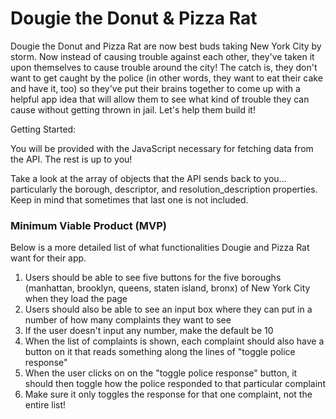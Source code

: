 # Dougie the Donut & Pizza Rat
Dougie the Donut and Pizza Rat are now best buds taking New York City by storm. Now instead of causing trouble against each other, they've taken it upon themselves to cause trouble around the city! The catch is, they don't want to get caught by the police (in other words, they want to eat their cake and have it, too) so they've put their brains together to come up with a helpful app idea that will allow them to see what kind of trouble they can cause without getting thrown in jail. Let's help them build it!

 
Getting Started:

You will be provided with the JavaScript necessary for fetching data from the API. The rest is up to you!

Take a look at the array of objects that the API sends back to you... particularly the borough, descriptor, and resolution_description properties. Keep in mind that sometimes that last one is not included.

 ### Minimum Viable Product (MVP)

Below is a more detailed list of what functionalities Dougie and Pizza Rat want for their app.

1. Users should be able to see five buttons for the five boroughs (manhattan, brooklyn, queens, staten island, bronx) of New York City when they load the page
2. Users should also be able to see an input box where they can put in a number of how many complaints they want to see
3. If the user doesn't input any number, make the default be 10
4. When the list of complaints is shown, each complaint should also have a button on it that reads something along the lines of "toggle police response"
5. When the user clicks on on the "toggle police response" button, it should then toggle how the police responded to that particular complaint
6. Make sure it only toggles the response for that one complaint, not the entire list!